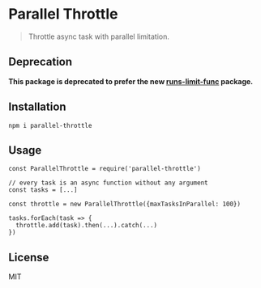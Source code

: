 # Parallel Throttle

> Throttle async task with parallel limitation.

## Deprecation

**This package is deprecated to prefer the new [runs-limit-func](https://github.com/zhaoyao91/runs-limit-func) package.**

## Installation

```
npm i parallel-throttle
```

## Usage

```ecmascript 6
const ParallelThrottle = require('parallel-throttle')

// every task is an async function without any argument
const tasks = [...]

const throttle = new ParallelThrottle({maxTasksInParallel: 100})

tasks.forEach(task => {
  throttle.add(task).then(...).catch(...)
})
```

## License

MIT